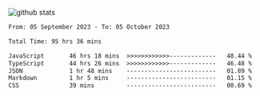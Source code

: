 
![github stats](https://github-readme-stats.vercel.app/api?username=realmahd1&show_icons=true&theme=codeSTACKr&hide_rank=true&count_private=true)

<!--START_SECTION:waka-->

```txt
From: 05 September 2023 - To: 05 October 2023

Total Time: 95 hrs 36 mins

JavaScript       46 hrs 18 mins  >>>>>>>>>>>>-------------   48.44 %
TypeScript       44 hrs 26 mins  >>>>>>>>>>>>-------------   46.48 %
JSON             1 hr 48 mins    -------------------------   01.89 %
Markdown         1 hr 5 mins     -------------------------   01.15 %
CSS              39 mins         -------------------------   00.69 %
```

<!--END_SECTION:waka-->
